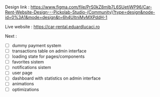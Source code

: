 Design link : https://www.figma.com/file/PrS0kZ8mIb7L6SUetjWP96/Car-Rent-Website-Design---Pickolab-Studio-(Community)?type=design&node-id=0%3A1&mode=design&t=6h4UItniMvMXPddH-1

Live website : https://car-rental.eduardlucaci.ro

Next : 
- [ ] dummy payment system
- [ ] transactions table on admin interface
- [ ] loading state for pages/components
- [ ] favorites sistem
- [ ] notifications sistem
- [ ] user page
- [ ] dashboard with statistics on admin interface
- [ ] animations
- [ ] optimizations
